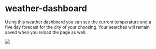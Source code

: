 # weather-dashboard

Using this weather dashboard you can see the current temperature and a five day forecast for the city of your choosing. Your searches will remain saved when you reload the page as well. 


![](images/screenshot.png)
